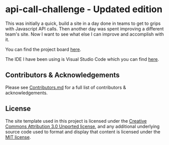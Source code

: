 # api-call-challenge - Updated edition

This was initially a quick, build a site in a day done in teams to get to grips with Javascript API calls. Then another day was spent improving a different team's site. Now I want to see what else I can improve and accomplish with it.

You can find the project board [here](https://github.com/CarolineS-QA/api-call-challenge/projects).

The IDE I have been using is Visual Studio Code which you can find [here](https://code.visualstudio.com/).

## Contributors & Acknowledgements
Please see [Contributors.md](Contributors.md) for a full list of contributors & acknowledgements.

## License

The site template used in this project is licensed under the [Creative Commons Attribution 3.0 Unported license](https://creativecommons.org/licenses/by/3.0/), and any additional underlying source code used to format and display that content is licensed under the [MIT license](LICENSE.md).